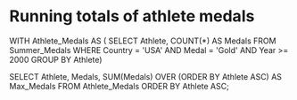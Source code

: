 # Running totals of athlete medals
WITH Athlete_Medals AS (
  SELECT
    Athlete, COUNT(*) AS Medals
  FROM Summer_Medals
  WHERE
    Country = 'USA' AND Medal = 'Gold'
    AND Year >= 2000
  GROUP BY Athlete)

SELECT
  Athlete,
  Medals,
  SUM(Medals) OVER (ORDER BY Athlete ASC) AS Max_Medals
FROM Athlete_Medals
ORDER BY Athlete ASC;